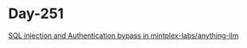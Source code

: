 # Day-251

[SQL injection and Authentication bypass in mintplex-labs/anything-llm](https://huntr.dev/bounties/a3dda692-7e8a-44a9-bd96-24cfd3f721d2/)
